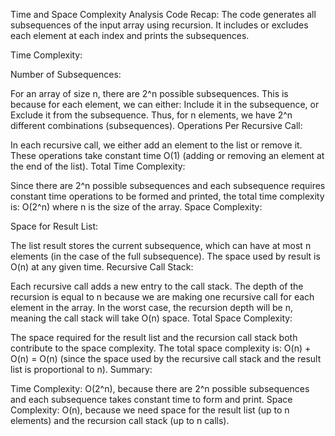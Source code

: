 Time and Space Complexity Analysis
Code Recap:
The code generates all subsequences of the input array using recursion. It includes or excludes each element at each index and prints the subsequences.

Time Complexity:

Number of Subsequences:

For an array of size n, there are 2^n possible subsequences.
This is because for each element, we can either:
Include it in the subsequence, or
Exclude it from the subsequence.
Thus, for n elements, we have 2^n different combinations (subsequences).
Operations Per Recursive Call:

In each recursive call, we either add an element to the list or remove it.
These operations take constant time O(1) (adding or removing an element at the end of the list).
Total Time Complexity:

Since there are 2^n possible subsequences and each subsequence requires constant time operations to be formed and printed, the total time complexity is:
O(2^n) where n is the size of the array.
Space Complexity:

Space for Result List:

The list result stores the current subsequence, which can have at most n elements (in the case of the full subsequence).
The space used by result is O(n) at any given time.
Recursive Call Stack:

Each recursive call adds a new entry to the call stack. The depth of the recursion is equal to n because we are making one recursive call for each element in the array.
In the worst case, the recursion depth will be n, meaning the call stack will take O(n) space.
Total Space Complexity:

The space required for the result list and the recursion call stack both contribute to the space complexity.
The total space complexity is:
O(n) + O(n) = O(n)
(since the space used by the recursive call stack and the result list is proportional to n).
Summary:

Time Complexity:
O(2^n), because there are 2^n possible subsequences and each subsequence takes constant time to form and print.
Space Complexity:
O(n), because we need space for the result list (up to n elements) and the recursion call stack (up to n calls).
